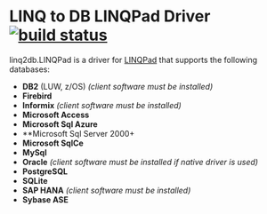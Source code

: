 # LINQ to DB LINQPad Driver [![build status](https://ci.appveyor.com/api/projects/status/github/linq2db/linq2db.LINQPad)](https://ci.appveyor.com/project/igor-tkachev/linq2db-linqpad)

linq2db.LINQPad is a driver for [LINQPad](http://www.linqpad.net) that supports the following databases:

- **DB2** (LUW, z/OS) *(client software must be installed)*
- **Firebird**
- **Informix** *(client software must be installed)*
- **Microsoft Access**
- **Microsoft Sql Azure**
- **Microsoft Sql Server 2000+
- **Microsoft SqlCe**
- **MySql**
- **Oracle** *(client software must be installed if native driver is used)*
- **PostgreSQL**
- **SQLite**
- **SAP HANA** *(client software must be installed)*
- **Sybase ASE**
